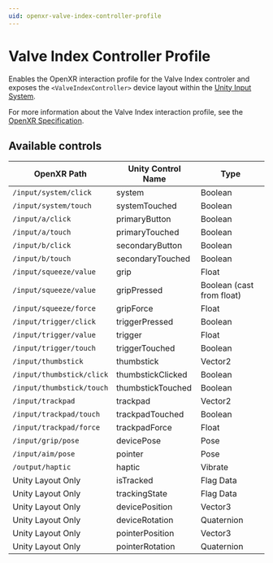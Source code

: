 ```yaml
---
uid: openxr-valve-index-controller-profile
---
```

# Valve Index Controller Profile

Enables the OpenXR interaction profile for the Valve Index controler and exposes the `<ValveIndexController>` device layout within the [Unity Input System](https://docs.unity3d.com/Packages/com.unity.inputsystem@1.0/manual/).  

For more information about the Valve Index interaction profile, see the [OpenXR Specification](https://www.khronos.org/registry/OpenXR/specs/1.0/html/xrspec.html#_htc_vive_controller_profile).


## Available controls

| OpenXR Path | Unity Control Name | Type |
|----|----|----|
|`/input/system/click`| system | Boolean |
|`/input/system/touch`| systemTouched | Boolean |
|`/input/a/click`| primaryButton | Boolean |
|`/input/a/touch`| primaryTouched | Boolean |
|`/input/b/click`| secondaryButton | Boolean |
|`/input/b/touch`| secondaryTouched | Boolean |
|`/input/squeeze/value`| grip | Float | 
|`/input/squeeze/value`| gripPressed | Boolean (cast from float) |
|`/input/squeeze/force`| gripForce | Float |
|`/input/trigger/click`| triggerPressed | Boolean |
|`/input/trigger/value`| trigger | Float | 
|`/input/trigger/touch`| triggerTouched | Boolean |
|`/input/thumbstick`| thumbstick | Vector2 |
|`/input/thumbstick/click`| thumbstickClicked | Boolean |
|`/input/thumbstick/touch`| thumbstickTouched | Boolean |
|`/input/trackpad`| trackpad | Vector2 | 
|`/input/trackpad/touch`| trackpadTouched | Boolean |
|`/input/trackpad/force`| trackpadForce | Float | 
|`/input/grip/pose` | devicePose | Pose |
|`/input/aim/pose` | pointer | Pose |
|`/output/haptic` | haptic | Vibrate |
| Unity Layout Only  | isTracked | Flag Data |
| Unity Layout Only  | trackingState | Flag Data |
| Unity Layout Only  | devicePosition | Vector3 |
| Unity Layout Only  | deviceRotation | Quaternion |
| Unity Layout Only  | pointerPosition | Vector3 |
| Unity Layout Only  | pointerRotation | Quaternion |
